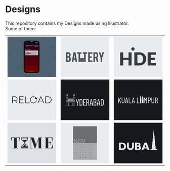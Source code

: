 # Designs
This repository contains my Designs made using Illustrator.<br>
Some of them:<br>
<table>
<tr><td><img src="./2020-11/png/19.11.2020 - 2.png"></td><td><img src="./2020-11/png/28.11.2020.png"></td><td><img src="./2020-11/png/23.11.2020.png"></td></tr>
<tr><td><img src="./2020-11/png/25.11.2020.png"></td><td><img src="./2020-12/png/20.12.2020.png"></td><td><img src="./2020-12/png/29.12.2020.png"></td></tr>
<tr><td><img src="./2020-11/png/16.11.2020.png"></td><td><img src="./2020-11/png/26.11.2020.png"></td><td><img src="./2020-12/png/14.12.2020.png"></td></tr>
</table>
